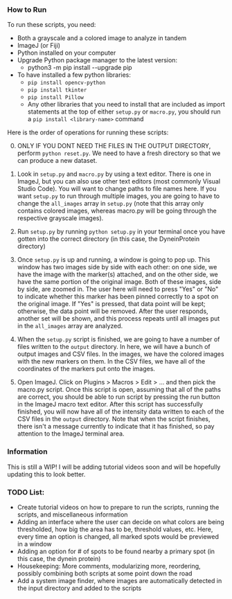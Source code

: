 ### How to Run
To run these scripts, you need:
- Both a grayscale and a colored image to analyze in tandem
- ImageJ (or Fiji)
- Python installed on your computer
- Upgrade Python package manager to the latest version:
    - python3 -m pip install --upgrade pip
- To have installed a few python libraries:
    - `pip install opencv-python`
    - `pip install tkinter`
    - `pip install Pillow`
    - Any other libraries that you need to install that are included as import statements at the top of either `setup.py` or `macro.py`, you should run a `pip install <library-name>` command

Here is the order of operations for running these scripts:

0. ONLY IF YOU DONT NEED THE FILES IN THE OUTPUT DIRECTORY, perform `python reset.py`. We need to have a fresh directory so that we can produce a new dataset.

1. Look in `setup.py` and `macro.py` by using a text editor. There is one in ImageJ, but you can also use other text editors (most commonly Visual Studio Code). You will want to change paths to file names here. If you want `setup.py` to run through multiple images, you are going to have to change the `all_images` array in `setup.py` (note that this array only contains colored images, whereas macro.py will be going through the respective grayscale images).

2. Run `setup.py` by running `python setup.py` in your terminal once you have gotten into the correct directory (in this case, the DyneinProtein directory)

3. Once `setup.py` is up and running, a window is going to pop up. This window has two images side by side with each other: on one side, we have the image with the marker(s) attached, and on the other side, we have the same portion of the original image. Both of these images, side by side, are zoomed in. The user here will need to press "Yes" or "No" to indicate whether this marker has been pinned correctly to a spot on the original image. If "Yes" is pressed, that data point will be kept; otherwise, the data point will be removed. After the user responds, another set will be shown, and this process repeats until all images put in the `all_images` array are analyzed. 

4. When the `setup.py` script is finished, we are going to have a number of files written to the `output` directory. In here, we will have a bunch of output images and CSV files. In the images, we have the colored images with the new markers on them. In the CSV files, we have all of the coordinates of the markers put onto the images.

5. Open ImageJ. Click on Plugins > Macros > Edit > ... and then pick the macro.py script. Once this script is open, assuming that all of the paths are correct, you should be able to run script by pressing the run button in the ImageJ macro text editor. After this script has successfully finished, you will now have all of the intensity data written to each of the CSV files in the `output` directory. Note that when the script finishes, there isn't a message currently to indicate that it has finished, so pay attention to the ImageJ terminal area.

### Information
This is still a WIP! I will be adding tutorial videos soon and will be hopefully updating this to look better.

### TODO List:
- Create tutorial videos on how to prepare to run the scripts, running the scripts, and miscellaneous information
- Adding an interface where the user can decide on what colors are being thresholded, how big the area has to be, threshold values, etc. Here, every time an option is changed, all marked spots would be previewed in a window
- Adding an option for # of spots to be found nearby a primary spot (in this case, the dynein protein)
- Housekeeping: More comments, modularizing more, reordering, possibly combining both scripts at some point down the road
- Add a system image finder, where images are automatically detected in the input directory and added to the scripts
